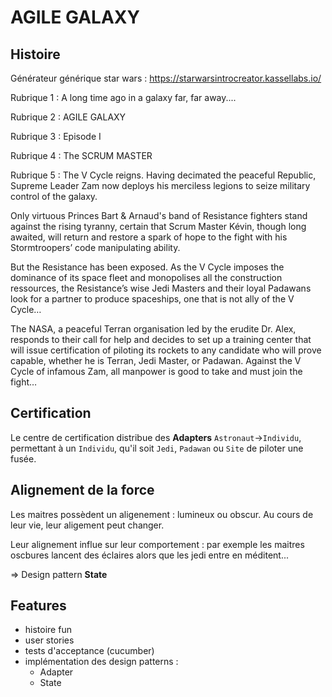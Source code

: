 # AGILE GALAXY

## Histoire

Générateur générique star wars : https://starwarsintrocreator.kassellabs.io/

Rubrique 1 : A long time ago in a galaxy far,
far away....

Rubrique 2 : AGILE GALAXY

Rubrique 3 : Episode I

Rubrique 4 : The SCRUM MASTER

Rubrique 5 : The V Cycle reigns. Having decimated the peaceful Republic, Supreme
Leader Zam now deploys his merciless legions to seize military control of the galaxy.

Only virtuous Princes Bart & Arnaud's band of Resistance fighters stand against the rising
tyranny, certain that Scrum Master Kévin, though long awaited, will return and restore a
spark of hope to the fight with his Stormtroopers’ code manipulating ability.

But the Resistance has been exposed. As the V Cycle imposes the dominance of its space
fleet and monopolises all the construction ressources, the Resistance’s wise Jedi Masters
and their loyal Padawans look for a partner to produce spaceships, one that is not ally of the V Cycle…

The NASA, a peaceful Terran organisation led by the erudite Dr. Alex, responds to their call
for help and decides to set up a training center that will issue certification of piloting its
rockets to any candidate who will prove capable, whether he is Terran, Jedi Master, or
Padawan. Against the V Cycle of infamous Zam, all manpower is good to take and must join
the fight…

## Certification

Le centre de certification distribue des **Adapters** `Astronaut`->`Individu`, permettant à un `Individu`, qu'il soit `Jedi`, `Padawan` ou `Site` de piloter une fusée.

## Alignement de la force

Les maitres possèdent un aligenement : lumineux ou obscur. Au cours de leur vie, leur aligement peut changer.

Leur alignement influe sur leur comportement : par exemple les maitres oscbures lancent des éclaires alors que les jedi entre en méditent...

=> Design pattern **State**

## Features

* histoire fun
* user stories
* tests d'acceptance (cucumber)
* implémentation des design patterns :
    * Adapter
    * State
